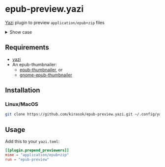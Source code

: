 # epub-preview.yazi

[Yazi](https://github.com/sxyazi/yazi) plugin to preview `application/epub+zip` files

<details>
  <summary>Show case</summary>
  <img src="https://github.com/kirasok/epub-preview.yazi/assets/75790517/df829053-ceeb-409a-bd4d-175ca2e809af"/>
</details>

## Requirements

- [yazi](https://github.com/sxyazi/yazi)
- An epub-thumbnailer:
  - [epub-thumbnailer](https://github.com/marianosimone/epub-thumbnailer), or
  - [gnome-epub-thumbnailer](https://gitlab.gnome.org/GNOME/gnome-epub-thumbnailer)

## Installation

### Linux/MacOS

```sh
git clone https://github.com/kirasok/epub-preview.yazi.git ~/.config/yazi/plugins/epub-preview.yazi
```

## Usage

Add this to your `yazi.toml`:

```toml
[[plugin.prepend_previewers]]
mime = "application/epub+zip"
run = "epub-preview"
```
